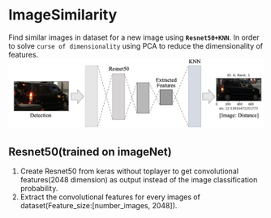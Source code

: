 # ImageSimilarity
Find similar images in dataset for a new image using **`Resnet50+KNN`**. In order to solve `curse of dimensionality` using PCA to reduce the dimensionality of features.
![](https://github.com/popCain/ImageSimilarity/blob/main/image/resnet50_knn.png)
## Resnet50(trained on imageNet)
1. Create Resnet50 from keras without toplayer to get convolutional features(2048 dimension) as output instead of the image classification probability.  
2. Extract the convolutional features for every images of dataset(Feature_size:[number_images, 2048]).
